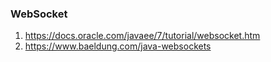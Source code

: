 ### WebSocket
1. https://docs.oracle.com/javaee/7/tutorial/websocket.htm
2. https://www.baeldung.com/java-websockets